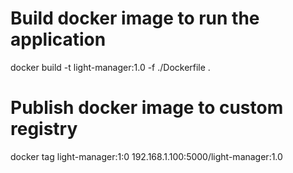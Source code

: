 # Build docker image to run the application
docker build -t light-manager:1.0 -f ./Dockerfile .

# Publish docker image to custom registry
docker tag light-manager:1:0 192.168.1.100:5000/light-manager:1.0